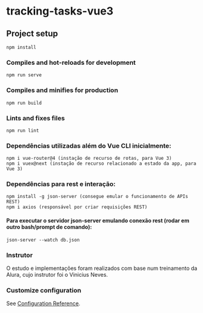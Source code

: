 # tracking-tasks-vue3

## Project setup
```
npm install
```

### Compiles and hot-reloads for development
```
npm run serve
```

### Compiles and minifies for production
```
npm run build
```

### Lints and fixes files
```
npm run lint
```

### Dependências utilizadas além do Vue CLI inicialmente:
```
npm i vue-router@4 (instação de recurso de rotas, para Vue 3)
npm i vuex@next (instação de recurso relacionado a estado da app, para Vue 3)
```
### Dependências para rest e interação:
```
npm install -g json-server (consegue emular o funcionamento de APIs REST)
npm i axios (responsável por criar requisições REST)
```

#### Para executar o servidor json-server emulando conexão rest (rodar em outro bash/prompt de comando):
```
json-server --watch db.json
```

### Instrutor
O estudo e implementações foram realizados com base num treinamento da Alura, cujo instrutor foi o Vinicius Neves.

### Customize configuration
See [Configuration Reference](https://cli.vuejs.org/config/).
